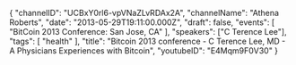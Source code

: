 {
    "channelID": "UCBxY0rl6-vpVNaZLvRDAx2A",
    "channelName": "Athena Roberts",
    "date": "2013-05-29T19:11:00.000Z",
    "draft": false,
    "events": [
        "BitCoin 2013 Conference: San Jose, CA"
    ],
    "speakers": ["C  Terence Lee"],
    "tags": [
        "health"
    ],
    "title": "Bitcoin 2013 conference - C  Terence Lee, MD - A Physicians Experiences with Bitcoin",
    "youtubeID": "E4Mqm9F0V30"
}
